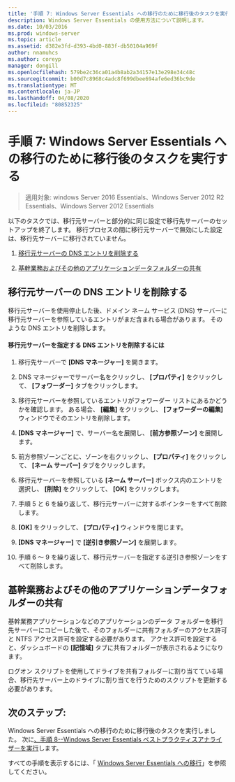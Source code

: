 ```yaml
---
title: '手順 7: Windows Server Essentials への移行のために移行後のタスクを実行する'
description: Windows Server Essentials の使用方法について説明します。
ms.date: 10/03/2016
ms.prod: windows-server
ms.topic: article
ms.assetid: d382e3fd-d393-4bd0-883f-db50104a969f
author: nnamuhcs
ms.author: coreyp
manager: dongill
ms.openlocfilehash: 579be2c36ca01a4b8ab2a34157e13e298e34c48c
ms.sourcegitcommit: b00d7c8968c4adc8f699dbee694afe6ed36bc9de
ms.translationtype: MT
ms.contentlocale: ja-JP
ms.lasthandoff: 04/08/2020
ms.locfileid: "80852325"
---
```

# <a name="step-7-perform-post-migration-tasks-for-the-windows-server-essentials-migration"></a>手順 7: Windows Server Essentials への移行のために移行後のタスクを実行する

>適用対象: windows Server 2016 Essentials、Windows Server 2012 R2 Essentials、Windows Server 2012 Essentials

以下のタスクでは、移行元サーバーと部分的に同じ設定で移行先サーバーのセットアップを終了します。 移行プロセスの間に移行元サーバーで無効にした設定は、移行先サーバーに移行されていません。  
  
1.  [移行元サーバーの DNS エントリを削除する](Step-7--Perform-post-migration-tasks-for-the-Windows-Server-Essentials-migration.md#BKMK_DeleteDNSEntries)  
  
2.  [基幹業務およびその他のアプリケーションデータフォルダーの共有](Step-7--Perform-post-migration-tasks-for-the-Windows-Server-Essentials-migration.md#BKMK_ShareLineOfBusinessAndOtherApplications)  
  
##  <a name="delete-dns-entries-for-the-source-server"></a><a name="BKMK_DeleteDNSEntries"></a>移行元サーバーの DNS エントリを削除する  
 移行元サーバーを使用停止した後、ドメイン ネーム サービス (DNS) サーバーに移行元サーバーを参照しているエントリがまだ含まれる場合があります。 そのような DNS エントリを削除します。  
  
#### <a name="to-delete-dns-entries-that-point-to-the-source-server"></a>移行元サーバーを指定する DNS エントリを削除するには  
  
1.  移行先サーバーで **[DNS マネージャー]** を開きます。  
  
2.  DNS マネージャーでサーバー名をクリックし、 **[プロパティ]** をクリックして、 **[フォワーダー]** タブをクリックします。  
  
3.  移行元サーバーを参照しているエントリがフォワーダー リストにあるかどうかを確認します。 ある場合、 **[編集]** をクリックし、 **[フォワーダーの編集]** ウィンドウでそのエントリを削除します。  
  
4.  **[DNS マネージャー]** で、サーバー名を展開し、 **[前方参照ゾーン]** を展開します。  
  
5.  前方参照ゾーンごとに、ゾーンを右クリックし、 **[プロパティ]** をクリックして、 **[ネーム サーバー]** タブをクリックします。  
  
6.  移行元サーバーを参照している **[ネーム サーバー]** ボックス内のエントリを選択し、 **[削除]** をクリックして、 **[OK]** をクリックします。  
  
7.  手順 5 と 6 を繰り返して、移行元サーバーに対するポインターをすべて削除します。  
  
8.  **[OK]** をクリックして、 **[プロパティ]** ウィンドウを閉じます。  
  
9. **[DNS マネージャー]** で **[逆引き参照ゾーン]** を展開します。  
  
10. 手順 6 ～ 9 を繰り返して、移行元サーバーを指定する逆引き参照ゾーンをすべて削除します。  
  
##  <a name="share-line-of-business-and-other-application-data-folders"></a><a name="BKMK_ShareLineOfBusinessAndOtherApplications"></a>基幹業務およびその他のアプリケーションデータフォルダーの共有  
 基幹業務アプリケーションなどのアプリケーションのデータ フォルダーを移行先サーバーにコピーした後で、そのフォルダーに共有フォルダーのアクセス許可と NTFS アクセス許可を設定する必要があります。 アクセス許可を設定すると、ダッシュボードの **[記憶域]** タブに共有フォルダーが表示されるようになります。  
  
 ログオン スクリプトを使用してドライブを共有フォルダーに割り当てている場合、移行先サーバー上のドライブに割り当てを行うためのスクリプトを更新する必要があります。  
  
## <a name="next-steps"></a>次のステップ:  
 Windows Server Essentials への移行のために移行後のタスクを実行しました。 次に[、手順 8--Windows Server Essentials ベストプラクティスアナライザーを実行](Step-8--Run-the-Windows-Server-Essentials-Best-Practices-Analyzer.md)します。  
  

すべての手順を表示するには、「 [Windows Server Essentials への移行](Migrate-from-Previous-Versions-to-Windows-Server-Essentials-or-Windows-Server-Essentials-Experience.md)」を参照してください。

